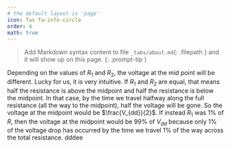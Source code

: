 ```yaml
---
# the default layout is 'page'
icon: fas fa-info-circle
order: 4
math: true
---
```


> Add Markdown syntax content to file `_tabs/about.md`{: .filepath } and it will show up on this page.
{: .prompt-tip }

Depending on the values of $R_1$ and $R_2$, the voltage at the mid point will be different. Lucky for us, it is very intuitive. If $R_1$ and $R_2$ are equal, that means half the resistance is above the midpoint and half the resistance is below the midpoint. In that case, by the time we travel halfway along the full resistance (all the way to the midpoint), half the voltage will be gone. So the voltage at the midpoint would be $\frac{V_{dd}}{2}$. If instead $R_1$ was 1% of $R$, then the voltage at the midpoint would be 99% of $V_{dd}$ because only 1% of the voltage drop has occurred by the time we travel 1% of the way across the total resistance. dddee